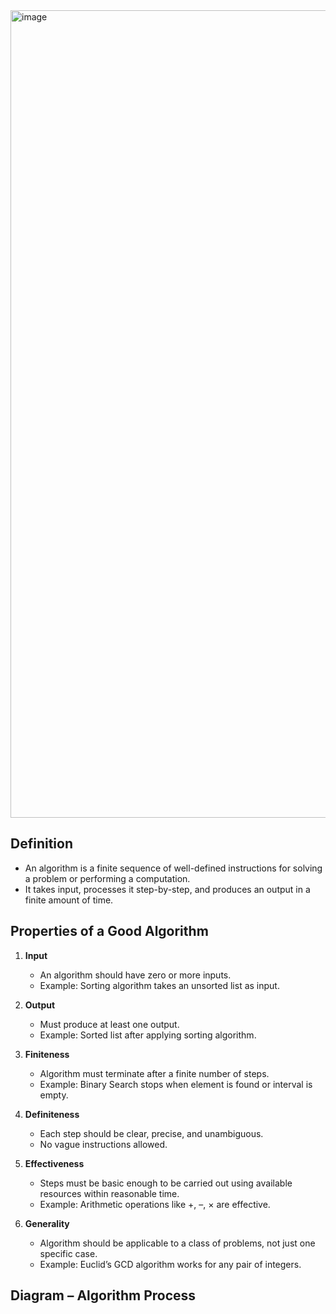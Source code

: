 <img width="709" height="1292" alt="image" src="https://github.com/user-attachments/assets/e160026d-b03a-4965-8a79-65003fecf262" />


## Definition
- An algorithm is a finite sequence of well-defined instructions for solving a problem or performing a computation.
- It takes input, processes it step-by-step, and produces an output in a finite amount of time.

## Properties of a Good Algorithm

1. **Input**
   - An algorithm should have zero or more inputs.
   - Example: Sorting algorithm takes an unsorted list as input.
   
2. **Output**
   - Must produce at least one output.
   - Example: Sorted list after applying sorting algorithm.
   
3. **Finiteness**
   - Algorithm must terminate after a finite number of steps.
   - Example: Binary Search stops when element is found or interval is empty.
   
4. **Definiteness**
   - Each step should be clear, precise, and unambiguous.
   - No vague instructions allowed.
   
5. **Effectiveness**
   - Steps must be basic enough to be carried out using available resources within reasonable time.
   - Example: Arithmetic operations like +, –, × are effective.
   
6. **Generality**
   - Algorithm should be applicable to a class of problems, not just one specific case.
   - Example: Euclid’s GCD algorithm works for any pair of integers.

## Diagram – Algorithm Process
